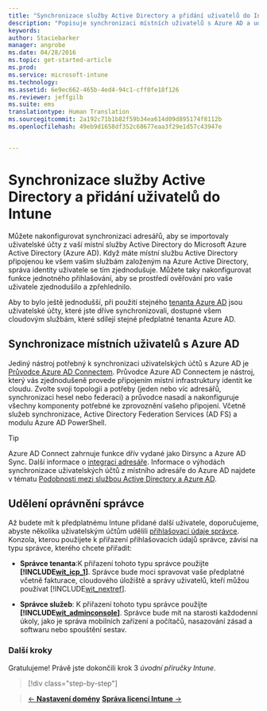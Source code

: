 ```yaml
---
title: "Synchronizace služby Active Directory a přidání uživatelů do Intune | Microsoft Intune"
description: "Popisuje synchronizaci místních uživatelů s Azure AD a udělení oprávnění správce pro vaše předplatné Intune."
keywords: 
author: Staciebarker
manager: angrobe
ms.date: 04/28/2016
ms.topic: get-started-article
ms.prod: 
ms.service: microsoft-intune
ms.technology: 
ms.assetid: 6e9ec662-465b-4ed4-94c1-cff0fe18f126
ms.reviewer: jeffgilb
ms.suite: ems
translationtype: Human Translation
ms.sourcegitcommit: 2a192c71b1b82f59b34ea614d09d895174f8112b
ms.openlocfilehash: 49eb9d1658df352c68677eaa3f29e1d57c43947e


---
```



# Synchronizace služby Active Directory a přidání uživatelů do Intune
Můžete nakonfigurovat synchronizaci adresářů, aby se importovaly uživatelské účty z vaší místní služby Active Directory do Microsoft Azure Active Directory (Azure AD). Když máte místní službu Active Directory připojenou ke všem vašim službám založeným na Azure Active Directory, správa identity uživatele se tím zjednodušuje. Můžete taky nakonfigurovat funkce jednotného přihlašování, aby se prostředí ověřování pro vaše uživatele zjednodušilo a zpřehlednilo.

Aby to bylo ještě jednodušší, při použití stejného [tenanta Azure AD](http://technet.microsoft.com/library/jj573650.aspx#BKMK_WhatIsAnAzureADTenant) jsou uživatelské účty, které jste dříve synchronizovali, dostupné všem cloudovým službám, které sdílejí stejné předplatné tenanta Azure AD.

## Synchronizace místních uživatelů s Azure AD
Jediný nástroj potřebný k synchronizaci uživatelských účtů s Azure AD je [Průvodce Azure AD Connectem](https://www.microsoft.com/download/details.aspx?id=47594). Průvodce Azure AD Connectem je nástroj, který vás zjednodušeně provede připojením místní infrastruktury identit ke cloudu.  Zvolte svoji topologii a potřeby (jeden nebo víc adresářů, synchronizaci hesel nebo federaci) a průvodce nasadí a nakonfiguruje všechny komponenty potřebné ke zprovoznění vašeho připojení. Včetně služeb synchronizace, Active Directory Federation Services (AD FS) a modulu Azure AD PowerShell.

> [!TIP]
> Azure AD Connect zahrnuje funkce dřív vydané jako Dirsync a Azure AD Sync. Další informace o [integraci adresáře](http://technet.microsoft.com/library/jj573653.aspx). Informace o výhodách synchronizace uživatelských účtů z místního adresáře do Azure AD najdete v tématu [Podobnosti mezi službou Active Directory a Azure AD](http://technet.microsoft.com/library/dn518177.aspx).

## Udělení oprávnění správce
Až budete mít k předplatnému Intune přidané další uživatele, doporučujeme, abyste několika uživatelským účtům udělili [přihlašovací údaje správce](administrative-accounts-websites-perms.md). Konzola, kterou použijete k přiřazení přihlašovacích údajů správce, závisí na typu správce, kterého chcete přiřadit:

-   **Správce tenanta**:K přiřazení tohoto typu správce použijte **[!INCLUDE[wit_icp_1](../includes/wit_icp_1_md.md)]**. Správce bude moci spravovat vaše předplatné včetně fakturace, cloudového úložiště a správy uživatelů, kteří můžou používat [!INCLUDE[wit_nextref](../includes/wit_nextref_md.md)].

-   **Správce služeb**: K přiřazení tohoto typu správce použijte **[!INCLUDE[wit_adminconsole](../includes/wit_adminconsole_md.md)]**. Správce bude mít na starosti každodenní úkoly, jako je správa mobilních zařízení a počítačů, nasazování zásad a softwaru nebo spouštění sestav.


### Další kroky
Gratulujeme! Právě jste dokončili krok 3 *úvodní příručky Intune*.

>[!div class="step-by-step"]

>[&larr; **Nastavení domény**](.\start-with-a-paid-subscription-to-microsoft-intune-step-2.md)     [**Správa licencí Intune** &rarr;](.\start-with-a-paid-subscription-to-microsoft-intune-step-4.md)  



<!--HONumber=Jul16_HO4-->


